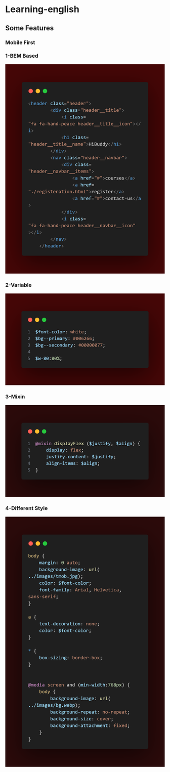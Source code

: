 # Learning-english
## Some Features
### **Mobile First**

### 1-BEM Based 
![BEM Example](./ReadMe/BEM.png)

### 2-Variable
![Variable Example](./ReadMe/Variable.png)

### 3-Mixin
![Mixin Example](./ReadMe/Mixin.png)

### 4-Different Style
![Style Example](./ReadMe/style.png)

 
